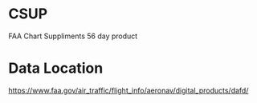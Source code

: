 # CSUP
FAA Chart Suppliments 
56 day product

# Data Location
https://www.faa.gov/air_traffic/flight_info/aeronav/digital_products/dafd/

